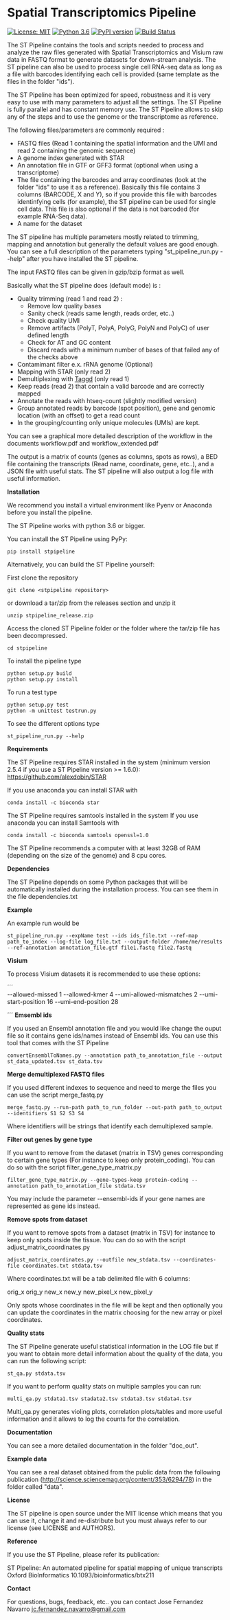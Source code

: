 # Spatial Transcriptomics Pipeline

[![License: MIT](https://img.shields.io/badge/License-MIT-yellow.svg)](https://opensource.org/licenses/MIT)
[![Python 3.6](https://img.shields.io/badge/python-3.6-blue.svg)](https://www.python.org/downloads/release/python-360/)
[![PyPI version](https://badge.fury.io/py/stpipeline.svg)](https://badge.fury.io/py/stpipeline)
[![Build Status](https://travis-ci.org/jfnavarro/st_pipeline.svg?branch=master)](https://travis-ci.org/jfnavarro/st_pipeline)

The ST Pipeline contains the tools and scripts needed to process and analyze the raw 
files generated with Spatial Transcriptomics and Visium raw data in FASTQ format to generate datasets for down-stream analysis. 
The ST pipeline can also be used to process single cell RNA-seq data as long as a 
file with barcodes identifying each cell is provided (same template as the files in the folder "ids").

The ST Pipeline has been optimized for speed, robustness and it is very easy 
to use with many parameters to adjust all the settings.
The ST Pipeline is fully parallel and has constant memory use. 
The ST Pipeline allows to skip any of the steps and to use the genome or the transcriptome as reference. 

The following files/parameters are commonly required :
- FASTQ files (Read 1 containing the spatial information and the UMI and read 2 containing the genomic sequence) 
- A genome index generated with STAR 
- An annotation file in GTF or GFF3 format (optional when using a transcriptome)
- The file containing the barcodes and array coordinates (look at the folder "ids" to use it as a reference). 
Basically this file contains 3 columns (BARCODE, X and Y), so if you provide this 
file with barcodes identinfying cells (for example), the ST pipeline can be used for single cell data. 
This file is also optional if the data is not barcoded (for example RNA-Seq data).
- A name for the dataset

The ST pipeline has multiple parameters mostly related to trimming, mapping and annotation 
but generally the default values are good enough. You can see a full 
description of the parameters typing "st_pipeline_run.py --help" after you have installed the ST pipeline.

The input FASTQ files can be given in gzip/bzip format as well. 

Basically what the ST pipeline does (default mode) is :
- Quality trimming (read 1 and read 2) :
	- Remove low quality bases
	- Sanity check (reads same length, reads order, etc..)
	- Check quality UMI
	- Remove artifacts (PolyT, PolyA, PolyG, PolyN and PolyC) of user defined length
	- Check for AT and GC content
	- Discard reads with a minimum number of bases of that failed any of the checks above
- Contamimant filter e.x. rRNA genome (Optional)
- Mapping with STAR (only read 2)
- Demultiplexing with [Taggd](https://github.com/SpatialTranscriptomicsResearch/taggd) (only read 1)
- Keep reads (read 2) that contain a valid barcode and are correctly mapped
- Annotate the reads with htseq-count (slightly modified version)
- Group annotated reads by barcode (spot position), gene and genomic location (with an offset) to get a read count
- In the grouping/counting only unique molecules (UMIs) are kept. 

You can see a graphical more detailed description of the workflow in the documents workflow.pdf and workflow_extended.pdf

The output is a matrix of counts (genes as columns, spots as rows),
a BED file containing the transcripts (Read name, coordinate, gene, etc..), and a JSON
file with useful stats.
The ST pipeline will also output a log file with useful information.

**Installation**

We recommend you install a virtual environment like Pyenv or Anaconda before you install the pipeline. 

The ST Pipeline works with python 3.6 or bigger.

You can install the ST Pipeline using PyPy:

    pip install stpipeline
 
Alternatively, you can build the ST Pipeline yourself:

First clone the repository 

    git clone <stpipeline repository> 
    
or download a tar/zip from the releases section and unzip it

    unzip stpipeline_release.zip
    
Access the cloned ST Pipeline folder or the folder where the tar/zip file has been decompressed. 

    cd stpipeline

To install the pipeline type 

    python setup.py build
    python setup.py install

To run a test type

    python setup.py test
    python -m unittest testrun.py

To see the different options type 

    st_pipeline_run.py --help
    
**Requirements**

The ST Pipeline requires STAR installed in the system (minimum version 2.5.4 if you use a ST Pipeline version >= 1.6.0):
https://github.com/alexdobin/STAR

If you use anaconda you can install STAR with

    conda install -c bioconda star
    
The ST Pipeline requires samtools installed in the system
If you use anaconda you can install Samtools with

    conda install -c bioconda samtools openssl=1.0

The ST Pipeline recommends a computer with at least 32GB of RAM (depending on the size of the genome) and 8 cpu cores. 

**Dependencies** 

The ST Pipeline depends on some Python packages that will
be automatically installed during the installation process. 
You can see them in the file dependencies.txt

**Example**

An example run would be

	st_pipeline_run.py --expName test --ids ids_file.txt --ref-map path_to_index --log-file log_file.txt --output-folder /home/me/results --ref-annotation annotation_file.gtf file1.fastq file2.fastq 

**Visium**

To process Visium datasets it is recommended to use these options:

´´´  
  --allowed-missed 1
  --allowed-kmer 4
  --umi-allowed-mismatches 2
  --umi-start-position 16
  --umi-end-position 28

´´´
**Emsembl ids**

If you used an Ensembl annotation file and you would like change
the ouput file so it contains gene ids/names instead of Ensembl ids. 
You can use this tool that comes with the ST Pipeline

	convertEnsemblToNames.py --annotation path_to_annotation_file --output st_data_updated.tsv st_data.tsv
	
**Merge demultiplexed FASTQ files**

If you used different indexes to sequence and need to merge the files
you can use the script merge_fastq.py

	merge_fastq.py --run-path path_to_run_folder --out-path path_to_output --identifiers S1 S2 S3 S4
	
Where identifiers will be strings that identify each demultiplexed sample. 

**Filter out genes by gene type**

If you want to remove from the dataset (matrix in TSV) genes corresponding
to certain gene types (For instance to keep only protein_coding). You can do
so with the script filter_gene_type_matrix.py

	filter_gene_type_matrix.py --gene-types-keep protein-coding --annotation path_to_annotation_file stdata.tsv
	
You may include the parameter --ensembl-ids if your gene names are represented as gene ids instead.

**Remove spots from dataset**

If you want to remove spots from a dataset (matrix in TSV) for instance
to keep only spots inside the tissue. You can do so with the script adjust_matrix_coordinates.py

	adjust_matrix_coordinates.py --outfile new_stdata.tsv --coordinates-file coordinates.txt stdata.tsv
	
Where coordinates.txt will be a tab delimited file with 6 columns:

orig_x orig_y new_x new_y new_pixel_x new_pixel_y

Only spots whose coordinates in the file will be kept and then optionally you
can update the coordinates in the matrix choosing for the new array or pixel coordinates.

**Quality stats**

The ST Pipeline generate useful statistical information in the LOG file but if you
want to obtain more detail information about the quality of the data, you can run the following script:

	st_qa.py stdata.tsv 
	
If you want to perform quality stats on multiple samples you can run:

	multi_qa.py stdata1.tsv stadata2.tsv stdata3.tsv stdata4.tsv
	
Multi_qa.py generates violing plots, correlation plots/tables and more useful information and 
it allows to log the counts for the correlation.
	
**Documentation**

You can see a more detailed documentation in the folder "doc_out".

**Example data**

You can see a real dataset obtained from the public data from
the following publication (http://science.sciencemag.org/content/353/6294/78)
in the folder called "data".

**License**

The ST pipeline is open source under the MIT license which means that you can use it, 
change it and re-distribute but you must always refer to our license (see LICENSE and AUTHORS).

**Reference**

If you use the ST Pipeline, please refer its publication: 

ST Pipeline: An automated pipeline for spatial mapping of unique transcripts
Oxford BioInformatics
10.1093/bioinformatics/btx211

**Contact**

For questions, bugs, feedback, etc.. you can contact 
Jose Fernandez Navarro <jc.fernandez.navarro@gmail.com>


